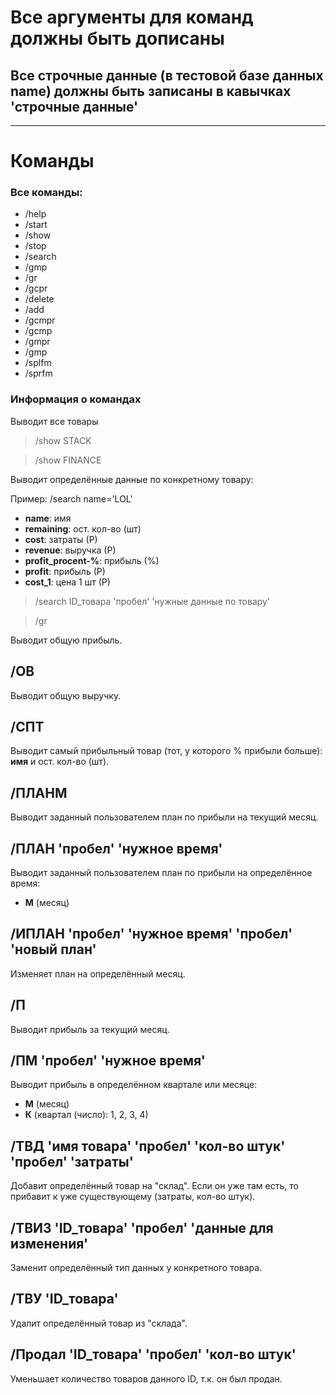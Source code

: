 ﻿# Все аргументы для команд должны быть дописаны

## Все строчные данные (в тестовой базе данных name) должны быть записаны в кавычках 'строчные данные'

---

# Команды

### Все команды:

* /help
* /start
* /show
* /stop
* /search
* /gmp
* /gr
* /gcpr
* /delete
* /add
* /gcmpr
* /gcmp
* /gmpr
* /gmp
* /splfm
* /sprfm

### Информация о командах

Выводит все товары

> /show STACK

> /show FINANCE



Выводит определённые данные по конкретному товару:

Пример: /search name='LOL'

- **name**: имя
- **remaining**: ост. кол-во (шт)
- **cost**: затраты (Р)
- **revenue**: выручка (Р)
- **profit_procent-%**: прибыль (%)
- **profit**: прибыль (Р)
- **cost_1**: цена 1 шт (Р)

> /search ID_товара 'пробел' 'нужные данные по товару'


> /gr

Выводит общую прибыль.

## /ОВ

Выводит общую выручку.

## /СПТ

Выводит самый прибыльный товар (тот, у которого % прибыли больше):
**имя** и ост. кол-во (шт).

## /ПЛАНМ

Выводит заданный пользователем план по прибыли на текущий месяц.

## /ПЛАН 'пробел' 'нужное время'

Выводит заданный пользователем план по прибыли на определённое время:

- **М** (месяц)

## /ИПЛАН 'пробел' 'нужное время' 'пробел' 'новый план'

Изменяет план на определённый месяц.

## /П

Выводит прибыль за текущий месяц.

## /ПМ 'пробел' 'нужное время'

Выводит прибыль в определённом квартале или месяце:

- **М** (месяц)
- **К** (квартал (число): 1, 2, 3, 4)

## /ТВД 'имя товара' 'пробел' 'кол-во штук' 'пробел' 'затраты'

Добавит определённый товар на "склад".
Если он уже там есть, то прибавит к уже существующему (затраты, кол-во штук).

## /ТВИЗ 'ID_товара' 'пробел' 'данные для изменения'

Заменит определённый тип данных у конкретного товара.

## /ТВУ 'ID_товара'

Удалит определённый товар из "склада".

## /Продал 'ID_товара' 'пробел' 'кол-во штук'

Уменьшает количество товаров данного ID, т.к. он был продан.
